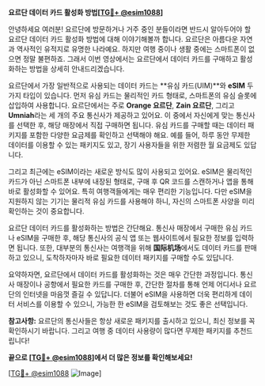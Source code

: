**요르단 데이터 카드 활성화 방법[[TG💪+ @esim1088](https://t.me/s/esim1088)]**

안녕하세요 여러분! 요르단에 방문하거나 거주 중인 분들이라면 반드시 알아두어야 할 요르단 데이터 카드 활성화 방법에 대해 이야기해볼까 합니다. 요르단은 아름다운 자연과 역사적인 유적지로 유명한 나라예요. 하지만 여행 중이나 생활 중에는 스마트폰이 없으면 정말 불편하죠. 그래서 이번 영상에서는 요르단에서 데이터 카드를 구매하고 활성화하는 방법을 상세히 안내드리겠습니다.

요르단에서 가장 일반적으로 사용되는 데이터 카드는 **유심 카드(UIM)**와 **eSIM** 두 가지 타입이 있습니다. 먼저 유심 카드는 물리적인 카드 형태로, 스마트폰의 유심 슬롯에 삽입하여 사용합니다. 요르단에서는 주로 **Orange 요르단**, **Zain 요르단**, 그리고 **Umniah**라는 세 개의 주요 통신사가 제공하고 있어요. 이 중에서 자신에게 맞는 통신사를 선택한 후, 해당 매장에서 직접 구매하면 됩니다. 유심 카드를 구매할 때는 데이터 패키지를 포함한 다양한 요금제를 확인하고 선택해야 해요. 예를 들어, 하루 동안 무제한 데이터를 이용할 수 있는 패키지도 있고, 장기 사용자들을 위한 저렴한 월 요금제도 있답니다.

그리고 최근에는 eSIM이라는 새로운 방식도 많이 사용되고 있어요. eSIM은 물리적인 카드가 아닌 스마트폰 내부에 내장된 형태로, 구매 후 QR 코드를 스캔하거나 앱을 통해 바로 활성화할 수 있어요. 특히 여행객들에게는 매우 편리한 기능입니다. 다만 eSIM을 지원하지 않는 기기는 물리적 유심 카드를 사용해야 하니, 자신의 스마트폰 사양을 미리 확인하는 것이 중요합니다.

요르단 데이터 카드를 활성화하는 방법은 간단해요. 통신사 매장에서 구매한 유심 카드나 eSIM을 구매한 후, 해당 통신사의 공식 앱 또는 웹사이트에서 필요한 정보를 입력하면 됩니다. 또한, 대부분의 통신사는 여행객을 위해 **国际机场**에서도 데이터 카드를 판매하고 있으니, 도착하자마자 바로 필요한 데이터 패키지를 구매할 수도 있답니다.

요약하자면, 요르단에서 데이터 카드를 활성화하는 것은 매우 간단한 과정입니다. 통신사 매장이나 공항에서 필요한 카드를 구매한 후, 간단한 절차를 통해 언제 어디서나 요르단의 인터넷을 마음껏 즐길 수 있답니다. 더불어 eSIM을 사용하면 더욱 편리하게 데이터 서비스를 이용할 수 있으니, 가능한 한 eSIM을 검토해보는 것도 좋은 선택입니다.

**참고사항:** 요르단의 통신사들은 항상 새로운 패키지를 출시하고 있으니, 최신 정보를 꼭 확인하시기 바랍니다. 그리고 여행 중 데이터 사용량이 많다면 무제한 패키지를 추천드립니다!

**끝으로 [[TG💪+ @esim1088](https://t.me/s/esim1088)]에서 더 많은 정보를 확인해보세요!** 

[[TG💪+ @esim1088](https://t.me/s/esim1088) ![Image](https://i.postimg.cc/Y0z9fWf4/image.png)]